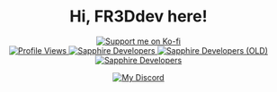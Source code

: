 <h1 align="center">Hi, FR3Ddev here!</h1>

<div align="center">
    <a href="https://ko-fi.com/J3J1FVEH0"> <img src="https://ko-fi.com/img/githubbutton_sm.svg" alt="Support me on Ko-fi"/> </a>
</div>

<div align="center">
    <a href="https://github.com/FR3Ddev"> <img src="https://komarev.com/ghpvc/?username=FR3Ddev&style=flat" alt="Profile Views"/> </a>
    <a href="[https://discord.gg/AWTU67ZK5e](https://discord.gg/AWTU67ZK5e)-985275830412382250"> <img src="https://badgen.net/discord/members/sapphiredevs-1044098950455627867" alt="Sapphire Developers"/> </a>
    <a href="https://discord.gg/AWTU67ZK5e"> <img src="https://badgen.net/discord/members/rTT52gJC3J" alt="Sapphire Developers (OLD)"/> </a>
    <a href="[https://discord.gg/TKz7BMwEap](https://discord.gg/AWTU67ZK5e)"> <img src="https://badgen.net/discord/members/TKz7BMwEap" alt="Sapphire Developers"/> </a>

[![My Discord](https://badge.ducko.dev/api/?id=711712752246325343)](https://discord.com/users/711712752246325343)
</div>
